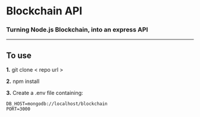 # Blockchain API

### Turning Node.js Blockchain, into an express API

---

## To use

**1.** git clone < repo url >

**2.** npm install

**3.** Create a .env file containing:

    DB_HOST=mongodb://localhost/blockchain
    PORT=3000